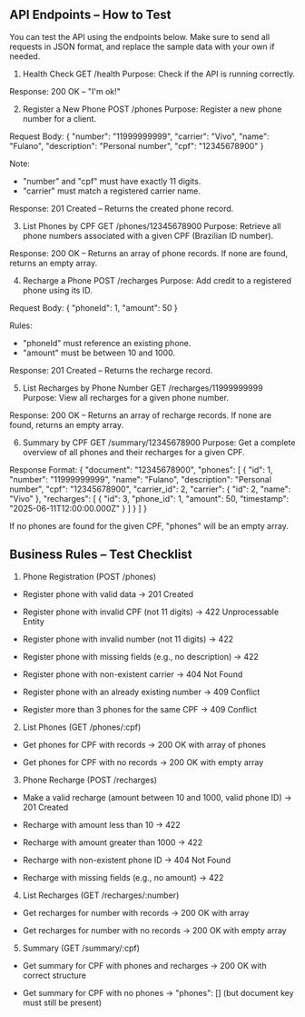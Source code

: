 ## API Endpoints – How to Test
You can test the API using the endpoints below.
Make sure to send all requests in JSON format, and replace the sample data with your own if needed.

1. Health Check
GET /health
Purpose: Check if the API is running correctly.

Response:
200 OK – "I'm ok!"

2. Register a New Phone
POST /phones
Purpose: Register a new phone number for a client.

Request Body:
{
  "number": "11999999999",
  "carrier": "Vivo",
  "name": "Fulano",
  "description": "Personal number",
  "cpf": "12345678900"
}

Note:
- "number" and "cpf" must have exactly 11 digits.
- "carrier" must match a registered carrier name.

Response: 201 Created – Returns the created phone record.

3. List Phones by CPF
GET /phones/12345678900
Purpose: Retrieve all phone numbers associated with a given CPF (Brazilian ID number).

Response:
200 OK – Returns an array of phone records. If none are found, returns an empty array.

4. Recharge a Phone
POST /recharges
Purpose: Add credit to a registered phone using its ID.

Request Body:
{
  "phoneId": 1,
  "amount": 50
}

Rules:
- "phoneId" must reference an existing phone.
- "amount" must be between 10 and 1000.

Response: 201 Created – Returns the recharge record.

5. List Recharges by Phone Number
GET /recharges/11999999999
Purpose: View all recharges for a given phone number.

Response:
200 OK – Returns an array of recharge records. If none are found, returns an empty array.

6. Summary by CPF
GET /summary/12345678900
Purpose: Get a complete overview of all phones and their recharges for a given CPF.

Response Format:
{
  "document": "12345678900",
  "phones": [
    {
      "id": 1,
      "number": "11999999999",
      "name": "Fulano",
      "description": "Personal number",
      "cpf": "12345678900",
      "carrier_id": 2,
      "carrier": {
        "id": 2,
        "name": "Vivo"
      },
      "recharges": [
        {
          "id": 3,
          "phone_id": 1,
          "amount": 50,
          "timestamp": "2025-06-11T12:00:00.000Z"
        }
      ]
    }
  ]
}

If no phones are found for the given CPF, "phones" will be an empty array.

## Business Rules – Test Checklist

1. Phone Registration (POST /phones)

- Register phone with valid data → 201 Created

- Register phone with invalid CPF (not 11 digits) → 422 Unprocessable Entity

- Register phone with invalid number (not 11 digits) → 422

- Register phone with missing fields (e.g., no description) → 422

- Register phone with non-existent carrier → 404 Not Found

- Register phone with an already existing number → 409 Conflict

- Register more than 3 phones for the same CPF → 409 Conflict

2. List Phones (GET /phones/:cpf)

- Get phones for CPF with records → 200 OK with array of phones

- Get phones for CPF with no records → 200 OK with empty array

3. Phone Recharge (POST /recharges)

- Make a valid recharge (amount between 10 and 1000, valid phone ID) → 201 Created

- Recharge with amount less than 10 → 422

- Recharge with amount greater than 1000 → 422

- Recharge with non-existent phone ID → 404 Not Found

- Recharge with missing fields (e.g., no amount) → 422

4. List Recharges (GET /recharges/:number)

- Get recharges for number with records → 200 OK with array

- Get recharges for number with no records → 200 OK with empty array

5. Summary (GET /summary/:cpf)

- Get summary for CPF with phones and recharges → 200 OK with correct structure

- Get summary for CPF with no phones → "phones": [] (but document key must still be present)
